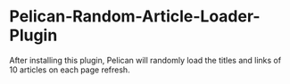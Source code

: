 # Pelican-Random-Article-Loader-Plugin
After installing this plugin, Pelican will randomly load the titles and links of 10 articles on each page refresh.
